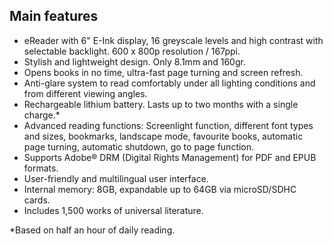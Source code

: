 ## Main features

-	eReader with 6" E-Ink display, 16 greyscale levels and high contrast with selectable backlight. 600 x 800p resolution / 167ppi. 
-	Stylish and lightweight design. Only 8.1mm and 160gr.
-	Opens books in no time, ultra-fast page turning and screen refresh.
-	Anti-glare system to read comfortably under all lighting conditions and from different viewing angles.
-	Rechargeable lithium battery. Lasts up to two months with a single charge.*
-	Advanced reading functions: Screenlight function, different font types and sizes, bookmarks, landscape mode, favourite books, automatic page turning, automatic shutdown, go to page function.
-	Supports Adobe® DRM (Digital Rights Management) for PDF and EPUB formats.
-	User-friendly and multilingual user interface.
-	Internal memory: 8GB, expandable up to 64GB via microSD/SDHC cards. 
-	Includes 1,500 works of universal literature.

*Based on half an hour of daily reading.

